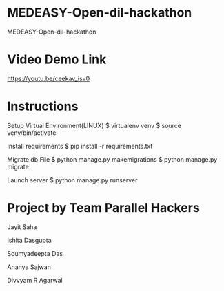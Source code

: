 # MEDEASY-Open-dil-hackathon
MEDEASY-Open-dil-hackathon

# Video Demo Link
https://youtu.be/ceekav_isv0

# Instructions
Setup Virtual Environment(LINUX)
$ virtualenv venv
$ source venv/bin/activate

Install requirements
$ pip install -r requirements.txt

Migrate db File
$ python manage.py makemigrations
$ python manage.py migrate

Launch server
$ python manage.py runserver

# Project by Team Parallel Hackers
Jayit Saha

Ishita Dasgupta

Soumyadeepta Das

Ananya Sajwan

Divvyam R Agarwal
